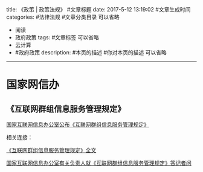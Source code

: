 title: 《政策 | 政策法规》 #文章标题
date: 2017-5-12 13:19:02 #文章生成时间
categories: #法律法规 #文章分类目录 可以省略
- 阅读
- 政府政策
tags: #文章标签 可以省略
- 云计算
- #政府政策
description: #本页的描述 #你对本页的描述 可以省略
---
# 国家网信办 #

## 《互联网群组信息服务管理规定》 ##
[国家互联网信息办公室公布《互联网群组信息服务管理规定》](http://www.cac.gov.cn/2017-09/07/c_1121624277.htm)

相关连接：

[《互联网群组信息服务管理规定》全文](http://www.cac.gov.cn/2017-09/07/c_1121623889.htm)

[国家互联网信息办公室有关负责人就《互联网群组信息服务管理规定》答记者问](http://www.cac.gov.cn/2017-09/07/c_1121623976.htm)



